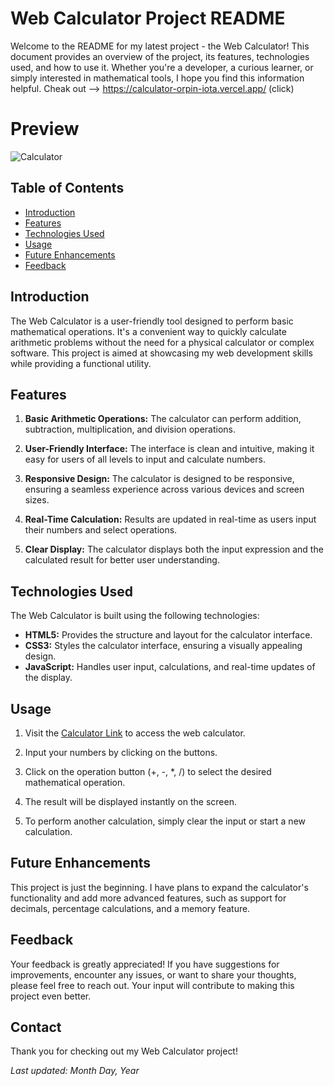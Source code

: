 # Web Calculator Project README

Welcome to the README for my latest project - the Web Calculator! This document provides an overview of the project, its features, technologies used, and how to use it. Whether you're a developer, a curious learner, or simply interested in mathematical tools, I hope you find this information helpful.
Cheak out --> https://calculator-orpin-iota.vercel.app/ (click)

# Preview
![Calculator](https://github.com/karan79k/Web-Calculator/assets/123332277/b9851e46-1bcb-4591-94e4-ffa2733f4e9c)


## Table of Contents

- [Introduction](#introduction)
- [Features](#features)
- [Technologies Used](#technologies-used)
- [Usage](#usage)
- [Future Enhancements](#future-enhancements)
- [Feedback](#feedback)

## Introduction

The Web Calculator is a user-friendly tool designed to perform basic mathematical operations. It's a convenient way to quickly calculate arithmetic problems without the need for a physical calculator or complex software. This project is aimed at showcasing my web development skills while providing a functional utility.

## Features

1. **Basic Arithmetic Operations:** The calculator can perform addition, subtraction, multiplication, and division operations.

2. **User-Friendly Interface:** The interface is clean and intuitive, making it easy for users of all levels to input and calculate numbers.

3. **Responsive Design:** The calculator is designed to be responsive, ensuring a seamless experience across various devices and screen sizes.

4. **Real-Time Calculation:** Results are updated in real-time as users input their numbers and select operations.

5. **Clear Display:** The calculator displays both the input expression and the calculated result for better user understanding.

## Technologies Used

The Web Calculator is built using the following technologies:

- **HTML5:** Provides the structure and layout for the calculator interface.
- **CSS3:** Styles the calculator interface, ensuring a visually appealing design.
- **JavaScript:** Handles user input, calculations, and real-time updates of the display.

## Usage

1. Visit the [Calculator Link](https://www.example.com/calculator) to access the web calculator.

2. Input your numbers by clicking on the buttons.

3. Click on the operation button (+, -, *, /) to select the desired mathematical operation.

4. The result will be displayed instantly on the screen.

5. To perform another calculation, simply clear the input or start a new calculation.

## Future Enhancements

This project is just the beginning. I have plans to expand the calculator's functionality and add more advanced features, such as support for decimals, percentage calculations, and a memory feature.

## Feedback

Your feedback is greatly appreciated! If you have suggestions for improvements, encounter any issues, or want to share your thoughts, please feel free to reach out. Your input will contribute to making this project even better.

## Contact

Thank you for checking out my Web Calculator project!

*Last updated: Month Day, Year*
